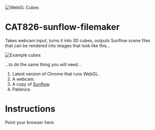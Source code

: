 ![WebGL Cubes](http://cattopus23.com/img/panel-CAT826.png)

CAT826-sunflow-filemaker
========================

Takes webcam input, turns it into 3D cubes, outputs Sunflow scene files that can be rendered into images that look like this...

![Example cubes](https://raw.github.com/revdancatt/CAT826-sunflow-filemaker/master/img/example.jpg)

...to do the same thing you will need...

1. Latest version of Chrome that runs WebGL.
2. A webcam.
3. A copy of [Sunflow](http://sunflow.sourceforge.net/).
4. Patience.

Instructions
============

Point your browser here: 




